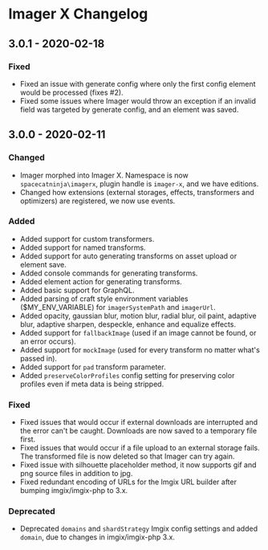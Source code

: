 # Imager X Changelog

## 3.0.1 - 2020-02-18

### Fixed
- Fixed an issue with generate config where only the first config element would be processed (fixes #2). 
- Fixed some issues where Imager would throw an exception if an invalid field was targeted by generate config, and an element was saved.

## 3.0.0 - 2020-02-11

### Changed
- Imager morphed into Imager X. Namespace is now `spacecatninja\imagerx`, plugin handle is `imager-x`, and we have editions.
- Changed how extensions (external storages, effects, transformers and optimizers) are registered, we now use events.

### Added
- Added support for custom transformers.
- Added support for named transforms.
- Added support for auto generating transforms on asset upload or element save.
- Added console commands for generating transforms.
- Added element action for generating transforms.
- Added basic support for GraphQL.
- Added parsing of craft style environment variables ($MY_ENV_VARIABLE) for `imagerSystemPath` and `imagerUrl`.
- Added opacity, gaussian blur, motion blur, radial blur, oil paint, adaptive blur, adaptive sharpen, despeckle, enhance and equalize effects.
- Added support for `fallbackImage` (used if an image cannot be found, or an error occurs).
- Added support for `mockImage` (used for every transform no matter what's passed in).
- Added support for `pad` transform parameter.
- Added `preserveColorProfiles` config setting for preserving color profiles even if meta data is being stripped.

### Fixed 
- Fixed issues that would occur if external downloads are interrupted and the error can't be caught. Downloads are now saved to a temporary file first.
- Fixed issues that would occur if a file upload to an external storage fails. The transformed file is now deleted so that Imager can try again. 
- Fixed issue with silhouette placeholder method, it now supports gif and png source files in addition to jpg.
- Fixed redundant encoding of URLs for the Imgix URL builder after bumping imgix/imgix-php to 3.x.

### Deprecated
- Deprecated `domains` and `shardStrategy` Imgix config settings and added `domain`, due to changes in imgix/imgix-php 3.x.
